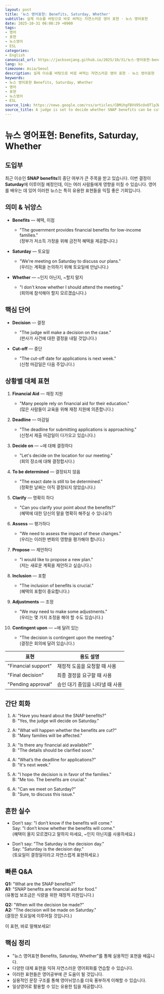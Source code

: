 ```yaml
---
layout: post
title: '뉴스 영어표현: Benefits, Saturday, Whether'
subtitle: 실제 이슈를 바탕으로 바로 써먹는 자연스러운 영어 표현 · 뉴스 영어표현
date: 2025-10-31 06:08:29 +0900
tags:
- 영어
- 표현
- 뉴스영어
- ESL
categories:
- English
canonical_url: https://jacksonjang.github.io/2025/10/31/뉴스-영어표현-benefits-saturday-whether/
lang: ko
timezone: Asia/Seoul
description: 실제 이슈를 바탕으로 바로 써먹는 자연스러운 영어 표현 · 뉴스 영어표현
keywords:
- 뉴스 영어표현 Benefits, Saturday, Whether
- 영어
- 표현
- 뉴스영어
- ESL
source_link: https://news.google.com/rss/articles/CBMihgFBVV95cUxOTlp3WDBucm83WWZHeml2cGNJaWdRRkwycHhlbi1aN2J5T1U1a0VNNHB4ZFhsNzVVVDd4Q1R3R3hvWlo2UGhSS0ZDaWVfcTJ1N1FhaUJOV1RLN0xvREhzMmN3bmpfY3BEZGJleEtQclIxdU40ZlpHeHBwbnRuaFp1ZmNZUHY4Zw?oc=5
source_title: A judge is set to decide whether SNAP benefits can be cut off on Saturday
---
```


# 뉴스 영어표현: Benefits, Saturday, Whether

## 도입부
최근 이슈인 **SNAP benefits**의 중단 여부가 큰 주목을 받고 있습니다. 이번 결정이 **Saturday**에 이루어질 예정인데, 이는 여러 사람들에게 영향을 미칠 수 있습니다. 영어를 배우는 데 있어 이러한 뉴스는 특히 유용한 표현들을 익힐 좋은 기회입니다.

## 의미 & 뉘앙스
- **Benefits** — 혜택, 이점
  - "The government provides financial benefits for low-income families."  
    (정부가 저소득 가정을 위해 금전적 혜택을 제공합니다.)

- **Saturday** — 토요일
  - "We're meeting on Saturday to discuss our plans."  
    (우리는 계획을 논의하기 위해 토요일에 만납니다.)

- **Whether** — ~인지 아닌지, ~할지 말지
  - "I don't know whether I should attend the meeting."  
    (회의에 참석해야 할지 모르겠습니다.)

## 핵심 단어
- **Decision** — 결정
  - "The judge will make a decision on the case."  
    (판사가 사건에 대한 결정을 내릴 것입니다.)
  
- **Cut-off** — 중단
  - "The cut-off date for applications is next week."  
    (신청 마감일은 다음 주입니다.)

## 상황별 대체 표현
1. **Financial Aid** — 재정 지원
   - "Many people rely on financial aid for their education."  
     (많은 사람들이 교육을 위해 재정 지원에 의존합니다.)

2. **Deadline** — 마감일
   - "The deadline for submitting applications is approaching."  
     (신청서 제출 마감일이 다가오고 있습니다.)

3. **Decide on** — ~에 대해 결정하다
   - "Let's decide on the location for our meeting."  
     (회의 장소에 대해 결정합시다.)

4. **To be determined** — 결정되지 않음
   - "The exact date is still to be determined."  
     (정확한 날짜는 아직 결정되지 않았습니다.)

5. **Clarify** — 명확히 하다
   - "Can you clarify your point about the benefits?"  
     (혜택에 대한 당신의 말을 명확히 해주실 수 있나요?)

6. **Assess** — 평가하다
   - "We need to assess the impact of these changes."  
     (우리는 이러한 변화의 영향을 평가해야 합니다.)

7. **Propose** — 제안하다
   - "I would like to propose a new plan."  
     (저는 새로운 계획을 제안하고 싶습니다.)

8. **Inclusion** — 포함
   - "The inclusion of benefits is crucial."  
     (혜택의 포함이 중요합니다.)

9. **Adjustments** — 조정
   - "We may need to make some adjustments."  
     (우리는 몇 가지 조정을 해야 할 수도 있습니다.)

10. **Contingent upon** — ~에 달려 있는
    - "The decision is contingent upon the meeting."  
      (결정은 회의에 달려 있습니다.)

| 표현                      | 용도 설명                        |
|-------------------------|-------------------------------|
| "Financial support"      | 재정적 도움을 요청할 때 사용   |
| "Final decision"         | 최종 결정을 요구할 때 사용     |
| "Pending approval"       | 승인 대기 중임을 나타낼 때 사용 |

## 간단 회화
1. A: "Have you heard about the SNAP benefits?"  
   B: "Yes, the judge will decide on Saturday."  
   
2. A: "What will happen whether the benefits are cut?"  
   B: "Many families will be affected."  
   
3. A: "Is there any financial aid available?"  
   B: "The details should be clarified soon."  
   
4. A: "What’s the deadline for applications?"  
   B: "It's next week."  
   
5. A: "I hope the decision is in favor of the families."  
   B: "Me too. The benefits are crucial."  
   
6. A: "Can we meet on Saturday?"  
   B: "Sure, to discuss this issue."

## 흔한 실수
- Don’t say: "I don’t know if the benefits will come."  
  Say: "I don’t know whether the benefits will come."  
  (혜택이 올지 모르겠다고 말하지 마세요, ~인지 아닌지를 사용하세요.)

- Don’t say: "The Saturday is the decision day."  
  Say: "Saturday is the decision day."  
  (토요일이 결정일이라고 자연스럽게 표현하세요.)

## 빠른 Q&A
**Q1:** "What are the SNAP benefits?"  
**A1:** "SNAP benefits are financial aid for food."  
(유통업 보조금은 식량을 위한 재정적 지원입니다.)  

**Q2:** "When will the decision be made?"  
**A2:** "The decision will be made on Saturday."  
(결정은 토요일에 이루어질 것입니다.)  

이 표현, 바로 말해보세요!

## 핵심 정리
- "뉴스 영어표현 Benefits, Saturday, Whether"를 통해 실용적인 표현을 배웁니다.
- 다양한 대체 표현을 익혀 자연스러운 영어회화를 연습할 수 있습니다.
- 이러한 표현들은 영어공부에 큰 도움이 될 것입니다.
- 실용적인 문장 구조를 통해 영어뉘앙스를 더욱 풍부하게 이해할 수 있습니다.
- 일상영어로 활용할 수 있는 유용한 팁을 제공합니다.